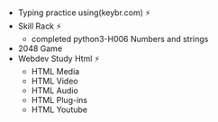 - Typing practice using(keybr.com) ⚡
- Skill Rack ⚡
  - completed python3-H006 Numbers and strings
- 2048 Game 
- Webdev Study Html ⚡
  - HTML Media
  - HTML Video
  - HTML Audio
  - HTML Plug-ins
  - HTML Youtube
